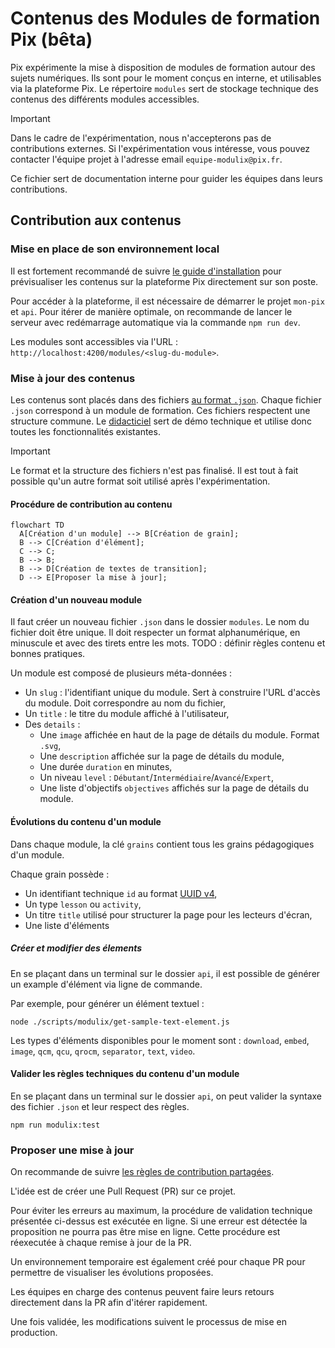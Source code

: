 # Contenus des Modules de formation Pix (bêta)

Pix expérimente la mise à disposition de modules de formation autour des sujets numériques. Ils sont pour le moment conçus en interne, et utilisables via la plateforme Pix. Le répertoire `modules` sert de stockage technique des contenus des différents modules accessibles.

> [!IMPORTANT]
> Dans le cadre de l'expérimentation, nous n'accepterons pas de contributions externes.
> Si l'expérimentation vous intéresse, vous pouvez contacter l'équipe projet à l'adresse email `equipe-modulix@pix.fr`.

Ce fichier sert de documentation interne pour guider les équipes dans leurs contributions.

## Contribution aux contenus

### Mise en place de son environnement local

Il est fortement recommandé de suivre [le guide d'installation](/INSTALLATION.md) pour prévisualiser les contenus sur la plateforme Pix directement sur son poste.

Pour accéder à la plateforme, il est nécessaire de démarrer le projet `mon-pix` et `api`. Pour itérer de manière optimale, on recommande de lancer le serveur avec redémarrage automatique via la commande `npm run dev`.

Les modules sont accessibles via l'URL : `http://localhost:4200/modules/<slug-du-module>`.

### Mise à jour des contenus

Les contenus sont placés dans des fichiers [au format `.json`](http://www.json.org/json-fr.html). Chaque fichier `.json` correspond à un module de formation. Ces fichiers respectent une structure commune. Le [didacticiel](./modules/didacticiel-modulix.json) sert de démo technique et utilise donc toutes les fonctionnalités existantes.

> [!IMPORTANT]
> Le format et la structure des fichiers n'est pas finalisé. Il est tout à fait possible qu'un autre format soit utilisé après l'expérimentation.

#### Procédure de contribution au contenu

```mermaid
flowchart TD
  A[Création d'un module] --> B[Création de grain];
  B --> C[Création d'élément];
  C --> C;
  B --> B;
  B --> D[Création de textes de transition];
  D --> E[Proposer la mise à jour];
```

#### Création d'un nouveau module

Il faut créer un nouveau fichier `.json` dans le dossier `modules`. Le nom du fichier doit être unique. Il doit respecter un format alphanumérique, en minuscule et avec des tirets entre les mots. TODO : définir règles contenu et bonnes pratiques.

Un module est composé de plusieurs méta-données :

- Un `slug` : l'identifiant unique du module. Sert à construire l'URL d'accès du module. Doit correspondre au nom du fichier,
- Un `title` : le titre du module affiché à l'utilisateur,
- Des `details` :
  - Une `image` affichée en haut de la page de détails du module. Format `.svg`,
  - Une `description` affichée sur la page de détails du module,
  - Une durée `duration` en minutes,
  - Un niveau `level` : `Débutant`/`Intermédiaire`/`Avancé`/`Expert`,
  - Une liste d'objectifs `objectives` affichés sur la page de détails du module.

#### Évolutions du contenu d'un module

Dans chaque module, la clé `grains` contient tous les grains pédagogiques d'un module.

Chaque grain possède :

- Un identifiant technique `id` au format [UUID v4](https://www.uuidgenerator.net/version4),
- Un type `lesson` ou `activity`,
- Un titre `title` utilisé pour structurer la page pour les lecteurs d'écran,
- Une liste d'éléments

##### Créer et modifier des élements

En se plaçant dans un terminal sur le dossier `api`, il est possible de générer un example d'élément via ligne de commande.

Par exemple, pour générer un élément textuel :

```shell
node ./scripts/modulix/get-sample-text-element.js
```

Les types d'éléments disponibles pour le moment sont : `download`, `embed`, `image`, `qcm`, `qcu`, `qrocm`, `separator`, `text`, `video`.

#### Valider les règles techniques du contenu d'un module

En se plaçant dans un terminal sur le dossier `api`, on peut valider la syntaxe des fichier `.json` et leur respect des règles.

```shell
npm run modulix:test
```

### Proposer une mise à jour

On recommande de suivre [les règles de contribution partagées](/CONTRIBUTING.md).

L'idée est de créer une Pull Request (PR) sur ce projet.

Pour éviter les erreurs au maximum, la procédure de validation technique présentée ci-dessus est exécutée en ligne. Si une erreur est détectée la proposition ne pourra pas être mise en ligne. Cette procédure est réexecutée à chaque remise à jour de la PR.

Un environnement temporaire est également créé pour chaque PR pour permettre de visualiser les évolutions proposées.

Les équipes en charge des contenus peuvent faire leurs retours directement dans la PR afin d'itérer rapidement.

Une fois validée, les modifications suivent le processus de mise en production.
